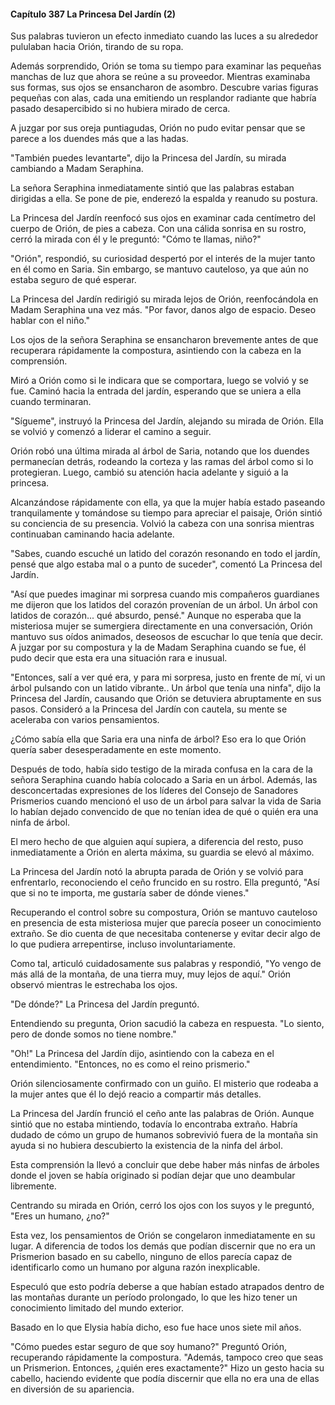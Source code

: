 
#### Capítulo 387 La Princesa Del Jardín (2)

Sus palabras tuvieron un efecto inmediato cuando las luces a su alrededor pululaban hacia Orión, tirando de su ropa.

Además sorprendido, Orión se toma su tiempo para examinar las pequeñas manchas de luz que ahora se reúne a su proveedor. Mientras examinaba sus formas, sus ojos se ensancharon de asombro. Descubre varias figuras pequeñas con alas, cada una emitiendo un resplandor radiante que habría pasado desapercibido si no hubiera mirado de cerca.

A juzgar por sus oreja puntiagudas, Orión no pudo evitar pensar que se parece a los duendes más que a las hadas.

"También puedes levantarte", dijo la Princesa del Jardín, su mirada cambiando a Madam Seraphina.

La señora Seraphina inmediatamente sintió que las palabras estaban dirigidas a ella. Se pone de pie, enderezó la espalda y reanudo su postura.

La Princesa del Jardín reenfocó sus ojos en examinar cada centímetro del cuerpo de Orión, de pies a cabeza. Con una cálida sonrisa en su rostro, cerró la mirada con él y le preguntó: "Cómo te llamas, niño?"

"Orión", respondió, su curiosidad despertó por el interés de la mujer tanto en él como en Saria. Sin embargo, se mantuvo cauteloso, ya que aún no estaba seguro de qué esperar.

La Princesa del Jardín redirigió su mirada lejos de Orión, reenfocándola en Madam Seraphina una vez más. "Por favor, danos algo de espacio. Deseo hablar con el niño."

Los ojos de la señora Seraphina se ensancharon brevemente antes de que recuperara rápidamente la compostura, asintiendo con la cabeza en la comprensión.

Miró a Orión como si le indicara que se comportara, luego se volvió y se fue. Caminó hacia la entrada del jardín, esperando que se uniera a ella cuando terminaran.

"Sígueme", instruyó la Princesa del Jardín, alejando su mirada de Orión. Ella se volvió y comenzó a liderar el camino a seguir.

Orión robó una última mirada al árbol de Saria, notando que los duendes permanecían detrás, rodeando la corteza y las ramas del árbol como si lo protegieran. Luego, cambió su atención hacia adelante y siguió a la princesa.

Alcanzándose rápidamente con ella, ya que la mujer había estado paseando tranquilamente y tomándose su tiempo para apreciar el paisaje, Orión sintió su conciencia de su presencia. Volvió la cabeza con una sonrisa mientras continuaban caminando hacia adelante.

"Sabes, cuando escuché un latido del corazón resonando en todo el jardín, pensé que algo estaba mal o a punto de suceder", comentó La Princesa del Jardín.

"Así que puedes imaginar mi sorpresa cuando mis compañeros guardianes me dijeron que los latidos del corazón provenían de un árbol. Un árbol con latidos de corazón... qué absurdo, pensé." Aunque no esperaba que la misteriosa mujer se sumergiera directamente en una conversación, Orión mantuvo sus oídos animados, deseosos de escuchar lo que tenía que decir. A juzgar por su compostura y la de Madam Seraphina cuando se fue, él pudo decir que esta era una situación rara e inusual.

"Entonces, salí a ver qué era, y para mi sorpresa, justo en frente de mí, vi un árbol pulsando con un latido vibrante.. Un árbol que tenía una ninfa", dijo la Princesa del Jardín, causando que Orión se detuviera abruptamente en sus pasos. Consideró a la Princesa del Jardín con cautela, su mente se aceleraba con varios pensamientos.

¿Cómo sabía ella que Saria era una ninfa de árbol? Eso era lo que Orión quería saber desesperadamente en este momento.

Después de todo, había sido testigo de la mirada confusa en la cara de la señora Seraphina cuando había colocado a Saria en un árbol. Además, las desconcertadas expresiones de los líderes del Consejo de Sanadores Prismerios cuando mencionó el uso de un árbol para salvar la vida de Saria lo habían dejado convencido de que no tenían idea de qué o quién era una ninfa de árbol.

El mero hecho de que alguien aquí supiera, a diferencia del resto, puso inmediatamente a Orión en alerta máxima, su guardia se elevó al máximo.

La Princesa del Jardín notó la abrupta parada de Orión y se volvió para enfrentarlo, reconociendo el ceño fruncido en su rostro. Ella preguntó, "Así que si no te importa, me gustaría saber de dónde vienes."

Recuperando el control sobre su compostura, Orión se mantuvo cauteloso en presencia de esta misteriosa mujer que parecía poseer un conocimiento extraño. Se dio cuenta de que necesitaba contenerse y evitar decir algo de lo que pudiera arrepentirse, incluso involuntariamente.

Como tal, articuló cuidadosamente sus palabras y respondió, "Yo vengo de más allá de la montaña, de una tierra muy, muy lejos de aquí." Orión observó mientras le estrechaba los ojos.

"De dónde?" La Princesa del Jardín preguntó.

Entendiendo su pregunta, Orion sacudió la cabeza en respuesta. "Lo siento, pero de donde somos no tiene nombre."

"Oh!" La Princesa del Jardín dijo, asintiendo con la cabeza en el entendimiento. "Entonces, no es como el reino prismerio."

Orión silenciosamente confirmado con un guiño. El misterio que rodeaba a la mujer antes que él lo dejó reacio a compartir más detalles.

La Princesa del Jardín frunció el ceño ante las palabras de Orión. Aunque sintió que no estaba mintiendo, todavía lo encontraba extraño. Habría dudado de cómo un grupo de humanos sobrevivió fuera de la montaña sin ayuda si no hubiera descubierto la existencia de la ninfa del árbol.

Esta comprensión la llevó a concluir que debe haber más ninfas de árboles donde el joven se había originado si podían dejar que uno deambular libremente.

Centrando su mirada en Orión, cerró los ojos con los suyos y le preguntó, "Eres un humano, ¿no?"

Esta vez, los pensamientos de Orión se congelaron inmediatamente en su lugar. A diferencia de todos los demás que podían discernir que no era un Prismerion basado en su cabello, ninguno de ellos parecía capaz de identificarlo como un humano por alguna razón inexplicable.

Especuló que esto podría deberse a que habían estado atrapados dentro de las montañas durante un período prolongado, lo que les hizo tener un conocimiento limitado del mundo exterior.

Basado en lo que Elysia había dicho, eso fue hace unos siete mil años.

"Cómo puedes estar seguro de que soy humano?" Preguntó Orión, recuperando rápidamente la compostura. "Además, tampoco creo que seas un Prismerion. Entonces, ¿quién eres exactamente?" Hizo un gesto hacia su cabello, haciendo evidente que podía discernir que ella no era una de ellas en diversión de su apariencia.
